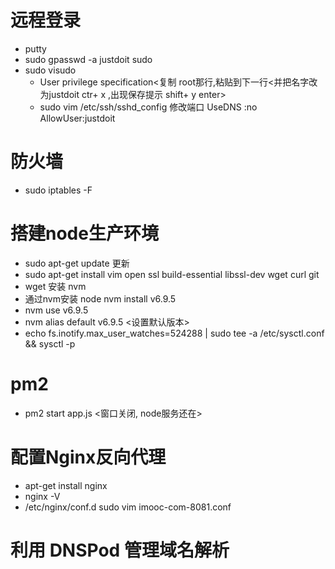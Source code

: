 # 远程登录
  * putty
  * sudo gpasswd -a justdoit sudo <Adding user justdoit to group sudo>
  * sudo visudo
     *  User privilege specification<复制 root那行,粘贴到下一行<并把名字改为justdoit  ctr+ x ,出现保存提示 shift+ y  enter>
     *  sudo vim /etc/ssh/sshd_config    修改端口 UseDNS :no  AllowUser:justdoit
 # 防火墙
  * sudo iptables -F 
# 搭建node生产环境  
  * sudo apt-get update  更新
  * sudo apt-get install vim open ssl build-essential libssl-dev wget  curl git
  *  wget 安装 nvm
  * 通过nvm安装 node   nvm install v6.9.5
  * nvm use v6.9.5
  * nvm alias default v6.9.5  <设置默认版本>
  * echo fs.inotify.max_user_watches=524288 | sudo tee -a /etc/sysctl.conf && sysctl -p
 # pm2
  * pm2 start app.js <窗口关闭, node服务还在>
 # 配置Nginx反向代理
  * apt-get install nginx
  * nginx -V  
  * /etc/nginx/conf.d   sudo vim imooc-com-8081.conf
 # 利用 DNSPod 管理域名解析 
